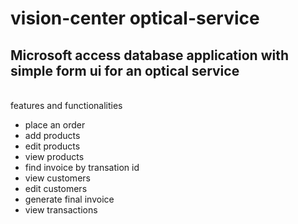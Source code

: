 # vision-center optical-service
<h2>Microsoft access database application with simple form ui for an optical service</h2><br>
features and functionalities 
         <ul>
         <li>place an order</li>
         <li>add products</li>
         <li>edit products</li>
         <li>view products</li>
         <li>find invoice by transation id</li>
         <li>view customers</li>
         <li>edit customers</li>
         <li>generate final invoice</li>
         <li>view transactions</li>
         </ul>
